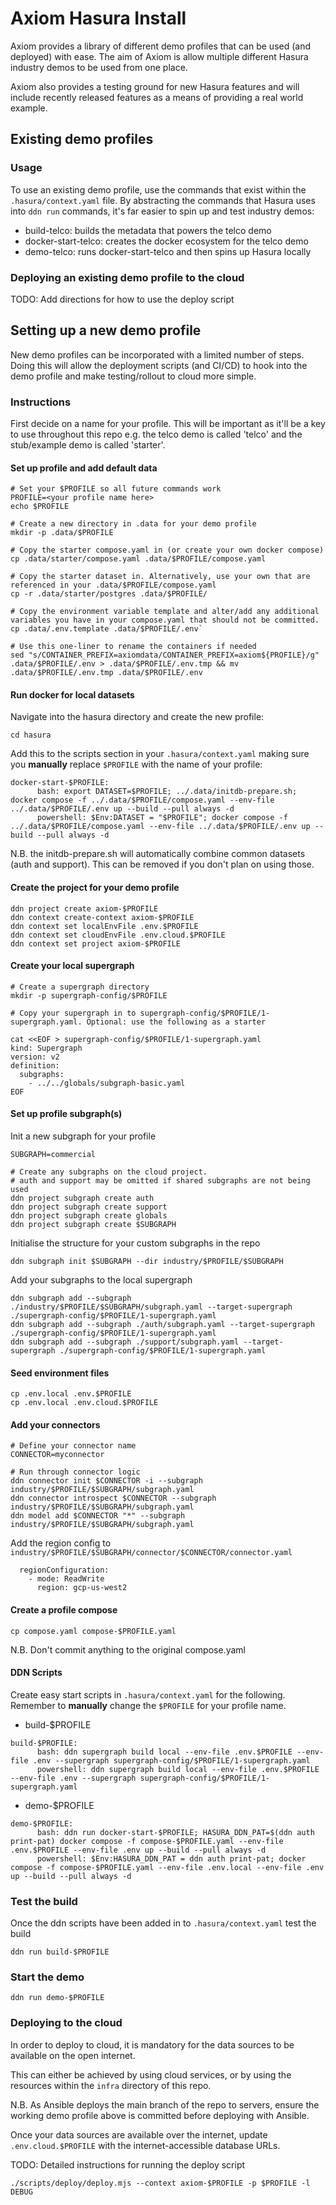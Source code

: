 
# Axiom Hasura Install
Axiom provides a library of different demo profiles that can be used (and deployed) with ease. The aim of Axiom is allow multiple different Hasura industry demos to be used from one place.

Axiom also provides a testing ground for new Hasura features and will include recently released features as a means of providing a real world example.


## Existing demo profiles
### Usage
To use an existing demo profile, use the commands that exist within the `.hasura/context.yaml` file. By abstracting the commands that Hasura uses into `ddn run` commands, it's far easier to spin up and test industry demos:

* build-telco: builds the metadata that powers the telco demo
* docker-start-telco: creates the docker ecosystem for the telco demo
* demo-telco: runs docker-start-telco and then spins up Hasura locally


### Deploying an existing demo profile to the cloud
TODO: Add directions for how to use the deploy script


## Setting up a new demo profile
New demo profiles can be incorporated with a limited number of steps. Doing this will allow the deployment scripts (and CI/CD) to hook into the demo profile and make testing/rollout to cloud more simple.

### Instructions
First decide on a name for your profile. This will be important as it'll be a key to use throughout this repo e.g. the telco demo is called 'telco' and the stub/example demo is called 'starter'.

#### Set up profile and add default data
```
# Set your $PROFILE so all future commands work
PROFILE=<your profile name here>
echo $PROFILE

# Create a new directory in .data for your demo profile
mkdir -p .data/$PROFILE

# Copy the starter compose.yaml in (or create your own docker compose)
cp .data/starter/compose.yaml .data/$PROFILE/compose.yaml

# Copy the starter dataset in. Alternatively, use your own that are referenced in your .data/$PROFILE/compose.yaml
cp -r .data/starter/postgres .data/$PROFILE/

# Copy the environment variable template and alter/add any additional variables you have in your compose.yaml that should not be committed.
cp .data/.env.template .data/$PROFILE/.env`

# Use this one-liner to rename the containers if needed
sed "s/CONTAINER_PREFIX=axiomdata/CONTAINER_PREFIX=axiom${PROFILE}/g" .data/$PROFILE/.env > .data/$PROFILE/.env.tmp && mv .data/$PROFILE/.env.tmp .data/$PROFILE/.env
```

#### Run docker for local datasets
Navigate into the hasura directory and create the new profile:

`cd hasura`

Add this to the scripts section in your `.hasura/context.yaml` making sure you **manually** replace `$PROFILE` with the name of your profile:
```
docker-start-$PROFILE:
      bash: export DATASET=$PROFILE; ../.data/initdb-prepare.sh; docker compose -f ../.data/$PROFILE/compose.yaml --env-file ../.data/$PROFILE/.env up --build --pull always -d
      powershell: $Env:DATASET = "$PROFILE"; docker compose -f ../.data/$PROFILE/compose.yaml --env-file ../.data/$PROFILE/.env up --build --pull always -d
```

N.B. the initdb-prepare.sh will automatically combine common datasets (auth and support). This can be removed if you don't plan on using those.



#### Create the project for your demo profile
```
ddn project create axiom-$PROFILE
ddn context create-context axiom-$PROFILE
ddn context set localEnvFile .env.$PROFILE
ddn context set cloudEnvFile .env.cloud.$PROFILE
ddn context set project axiom-$PROFILE
```

#### Create your local supergraph

```
# Create a supergraph directory
mkdir -p supergraph-config/$PROFILE

# Copy your supergraph in to supergraph-config/$PROFILE/1-supergraph.yaml. Optional: use the following as a starter

cat <<EOF > supergraph-config/$PROFILE/1-supergraph.yaml
kind: Supergraph
version: v2
definition:
  subgraphs:
    - ../../globals/subgraph-basic.yaml
EOF
```

#### Set up profile subgraph(s)
Init a new subgraph for your profile
```
SUBGRAPH=commercial

# Create any subgraphs on the cloud project.
# auth and support may be omitted if shared subgraphs are not being used
ddn project subgraph create auth
ddn project subgraph create support
ddn project subgraph create globals
ddn project subgraph create $SUBGRAPH
```

Initialise the structure for your custom subgraphs in the repo
```
ddn subgraph init $SUBGRAPH --dir industry/$PROFILE/$SUBGRAPH
```

Add your subgraphs to the local supergraph
```
ddn subgraph add --subgraph ./industry/$PROFILE/$SUBGRAPH/subgraph.yaml --target-supergraph ./supergraph-config/$PROFILE/1-supergraph.yaml
ddn subgraph add --subgraph ./auth/subgraph.yaml --target-supergraph ./supergraph-config/$PROFILE/1-supergraph.yaml
ddn subgraph add --subgraph ./support/subgraph.yaml --target-supergraph ./supergraph-config/$PROFILE/1-supergraph.yaml
```

#### Seed environment files
```
cp .env.local .env.$PROFILE
cp .env.local .env.cloud.$PROFILE
```

#### Add your connectors
```
# Define your connector name
CONNECTOR=myconnector

# Run through connector logic
ddn connector init $CONNECTOR -i --subgraph industry/$PROFILE/$SUBGRAPH/subgraph.yaml
ddn connector introspect $CONNECTOR --subgraph industry/$PROFILE/$SUBGRAPH/subgraph.yaml
ddn model add $CONNECTOR "*" --subgraph industry/$PROFILE/$SUBGRAPH/subgraph.yaml
```

Add the region config to `industry/$PROFILE/$SUBGRAPH/connector/$CONNECTOR/connector.yaml`
```
  regionConfiguration:
    - mode: ReadWrite
      region: gcp-us-west2
```


#### Create a profile compose
```
cp compose.yaml compose-$PROFILE.yaml
```

N.B. Don't commit anything to the original compose.yaml


#### DDN Scripts
Create easy start scripts in `.hasura/context.yaml` for the following. Remember to **manually** change the `$PROFILE` for your profile name.

* build-$PROFILE
```
build-$PROFILE:
      bash: ddn supergraph build local --env-file .env.$PROFILE --env-file .env --supergraph supergraph-config/$PROFILE/1-supergraph.yaml
      powershell: ddn supergraph build local --env-file .env.$PROFILE --env-file .env --supergraph supergraph-config/$PROFILE/1-supergraph.yaml
```

* demo-$PROFILE
```
demo-$PROFILE:
      bash: ddn run docker-start-$PROFILE; HASURA_DDN_PAT=$(ddn auth print-pat) docker compose -f compose-$PROFILE.yaml --env-file .env.$PROFILE --env-file .env up --build --pull always -d
      powershell: $Env:HASURA_DDN_PAT = ddn auth print-pat; docker compose -f compose-$PROFILE.yaml --env-file .env.local --env-file .env up --build --pull always -d
```

### Test the build
Once the ddn scripts have been added in to `.hasura/context.yaml` test the build

```
ddn run build-$PROFILE
```

### Start the demo

```
ddn run demo-$PROFILE
```

### Deploying to the cloud
In order to deploy to cloud, it is mandatory for the data sources to be available on the open internet.

This can either be achieved by using cloud services, or by using the resources within the `infra` directory of this repo.

N.B. As Ansible deploys the main branch of the repo to servers, ensure the working demo profile above is committed before deploying with Ansible.

Once your data sources are available over the internet, update `.env.cloud.$PROFILE` with the internet-accessible database URLs.


TODO: Detailed instructions for running the deploy script

`./scripts/deploy/deploy.mjs --context axiom-$PROFILE -p $PROFILE -l DEBUG`